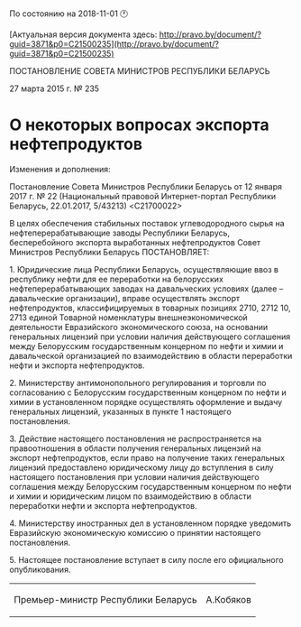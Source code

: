 По состоянию на 2018-11-01 &#x1F550;

[Актуальная версия документа здесь: http://pravo.by/document/?guid=3871&p0=C21500235](http://pravo.by/document/?guid=3871&p0=C21500235)

<p>ПОСТАНОВЛЕНИЕ СОВЕТА МИНИСТРОВ РЕСПУБЛИКИ БЕЛАРУСЬ</p>
<p>27 марта 2015 г. № 235</p>
<h1>О некоторых вопросах экспорта нефтепродуктов</h1>
<p>Изменения и дополнения:</p>
<p>Постановление Совета Министров Республики Беларусь от 12 января 2017 г. № 22 (Национальный правовой Интернет-портал Республики Беларусь, 22.01.2017, 5/43213) &lt;C21700022&gt;</p>
<p></p>
<p>В целях обеспечения стабильных поставок углеводородного сырья на нефтеперерабатывающие заводы Республики Беларусь, бесперебойного экспорта выработанных нефтепродуктов Совет Министров Республики Беларусь ПОСТАНОВЛЯЕТ:</p>
<p>1. Юридические лица Республики Беларусь, осуществляющие ввоз в республику нефти для ее переработки на белорусских нефтеперерабатывающих заводах на давальческих условиях (далее – давальческие организации), вправе осуществлять экспорт нефтепродуктов, классифицируемых в товарных позициях 2710, 2712 10, 2713 единой Товарной номенклатуры внешнеэкономической деятельности Евразийского экономического союза, на основании генеральных лицензий при условии наличия действующего соглашения между Белорусским государственным концерном по нефти и химии и давальческой организацией по взаимодействию в области переработки нефти и экспорта нефтепродуктов.</p>
<p>2. Министерству антимонопольного регулирования и торговли по согласованию с Белорусским государственным концерном по нефти и химии в установленном порядке осуществлять оформление и выдачу генеральных лицензий, указанных в пункте 1 настоящего постановления.</p>
<p>3. Действие настоящего постановления не распространяется на правоотношения в области получения генеральных лицензий на экспорт нефтепродуктов, если право на получение таких генеральных лицензий предоставлено юридическому лицу до вступления в силу настоящего постановления при условии наличия действующего соглашения между Белорусским государственным концерном по нефти и химии и юридическим лицом по взаимодействию в области переработки нефти и экспорта нефтепродуктов.</p>
<p>4. Министерству иностранных дел в установленном порядке уведомить Евразийскую экономическую комиссию о принятии настоящего постановления.</p>
<p>5. Настоящее постановление вступает в силу после его официального опубликования.</p>
<p></p>
<table><tr>
<td><p>Премьер-министр Республики Беларусь</p></td>
<td><p>А.Кобяков</p></td>
</tr></table>
<p></p>